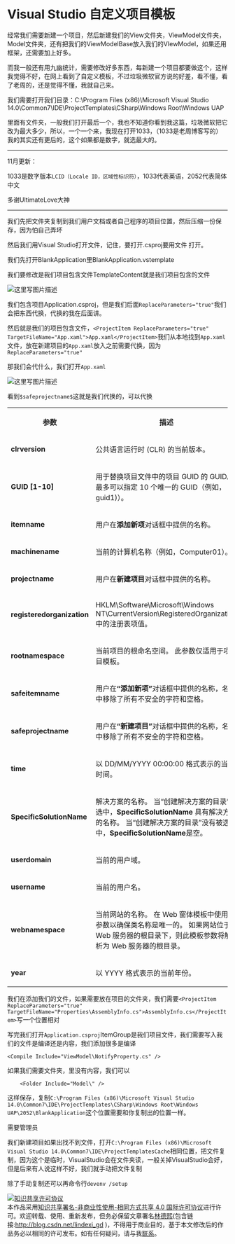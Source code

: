 # Visual Studio 自定义项目模板

经常我们需要新建一个项目，然后新建我们的View文件夹，ViewModel文件夹，Model文件夹，还有把我们的ViewModelBase放入我们的VIewModel，如果还用框架，还需要加上好多。

而我一般还有用九幽统计，需要修改好多东西，每新建一个项目都要做这个，这样我觉得不好，在网上看到了自定义模板，不过垃圾微软官方说的好差，看不懂，看了老周的，还是觉得不懂，我就自己来。

我们需要打开我们目录：C:\Program Files (x86)\Microsoft Visual Studio 14.0\Common7\IDE\ProjectTemplates\CSharp\Windows Root\Windows UAP

里面有文件夹，一般我们打开最后一个，我也不知道你看到我这篇，垃圾微软把它改为最大多少，所以，一个一个来，我现在打开1033，（1033是老周博客写的）我的其实还有更后的，这个如果都是数字，就选最大的。

---

11月更新：

1033是数字版本`LCID（Locale ID，区域性标识符）`，1033代表英语，2052代表简体中文

多谢UltimateLove大神

---

我们先把文件夹复制到我们用户文档或者自己程序的项目位置，然后压缩一份保存，因为怕自己弄坏

然后我们用Visual Studio打开文件，记住，要打开.csproj要用文件 打开。

我们先打开BlankApplication里BlankApplication.vstemplate

我们要修改是我们项目包含文件TemplateContent就是我们项目包含的文件

![这里写图片描述](http://img.blog.csdn.net/20160902105740743)

我们包含项目Application.csproj，但是我们后面`ReplaceParameters="true"`我们会把东西代换，代换的我在后面讲。

然后就是我们的项目包含文件，`<ProjectItem ReplaceParameters="true" TargetFileName="App.xaml">App.xaml</ProjectItem>`我们从本地找到`App.xaml`文件，放在新建项目的`App.xaml`放入之前需要代换，因为`ReplaceParameters="true"`

那我们会代什么，我们打开`App.xaml`

![这里写图片描述](http://img.blog.csdn.net/20160902110135270)

看到`$safeprojectname$`这就是我们代换的，可以代换

<table Responsive="true"><tr Responsive="true"><th><p>
                <span id="mt17" class="sentence" data-guid="03144cce1fcdacdbe993e5266c0bf3f3" data-source="Parameter" xml:space="preserve"><sentenceText xmlns="http://www.w3.org/1999/xhtml">
  <sentenceText xmlns="http://www.w3.org/1999/xhtml">参数</sentenceText>
</sentenceText></span>
              </p></th><th><p>
                <span id="mt18" class="sentence" data-guid="67daf92c833c41c95db874e18fcb2786" data-source="Description" xml:space="preserve"><sentenceText xmlns="http://www.w3.org/1999/xhtml">描述</sentenceText></span>
              </p></th></tr><tr><td data-th="&#xA;                Parameter&#xA;              "><p>
                <strong>
                  <span id="mt19" class="sentence" data-guid="c133fa31e454fa144f7d7d90e9ae1693" data-source="clrversion" xml:space="preserve"><sentenceText xmlns="http://www.w3.org/1999/xhtml">clrversion</sentenceText></span>
                </strong>
              </p></td><td data-th="&#xA;                描述&#xA;              "><p>
                <span id="mt20" class="sentence" data-guid="99a29f3977417776732298c48e65dfe4" data-source="Current version of the common language runtime (CLR)." xml:space="preserve"><sentenceText xmlns="http://www.w3.org/1999/xhtml">公共语言运行时 (CLR) 的当前版本。</sentenceText></span>
              </p></td></tr><tr><td data-th="&#xA;                Parameter&#xA;              "><p>
                <strong>
                  <span id="mt21" class="sentence" data-guid="49705cbf330537640981f0ab18accad6" data-source="GUID [1-10]" xml:space="preserve"><sentenceText xmlns="http://www.w3.org/1999/xhtml">GUID [1-10]</sentenceText></span>
                </strong>
              </p></td><td data-th="&#xA;                描述&#xA;              "><p>
                <span id="mt22" class="sentence" data-guid="e0fa6a3b9ee8f16086de726310c4b135" data-source="A GUID used to replace the project GUID in a project file." xml:space="preserve"><sentenceText xmlns="http://www.w3.org/1999/xhtml">用于替换项目文件中的项目 GUID 的 GUID。</sentenceText></span>  <span id="mt23" class="sentence" data-guid="496e67ee5856defb304ddf191ba41dba" data-source="You can specify up to 10 unique GUIDs (for example, &lt;span class=&quot;code&quot;&gt;guid1)&lt;/span&gt;." xml:space="preserve"><sentenceText xmlns="http://www.w3.org/1999/xhtml">最多可以指定 10 个唯一的 GUID（例如，<span class="code" xmlns="http://www.w3.org/1999/xhtml">guid1)</span>）。</sentenceText></span>  </p></td></tr><tr><td data-th="&#xA;                Parameter&#xA;              "><p>
                <strong>
                  <span id="mt24" class="sentence" data-guid="3e3640c36bf50aec770a87493828e76d" data-source="itemname" xml:space="preserve"><sentenceText xmlns="http://www.w3.org/1999/xhtml">itemname</sentenceText></span>
                </strong>
              </p></td><td data-th="&#xA;                描述&#xA;              "><p>
                <span id="mt25" class="sentence" data-guid="45f07a95e0e4d41abc8629973ec2626a" data-source="The name provided by the user in the &lt;strong&gt;Add New Item&lt;/strong&gt; dialog box." xml:space="preserve"><sentenceText xmlns="http://www.w3.org/1999/xhtml">用户在<strong xmlns="http://www.w3.org/1999/xhtml">添加新项</strong>对话框中提供的名称。</sentenceText></span>
              </p></td></tr><tr><td data-th="&#xA;                Parameter&#xA;              "><p>
                <strong>
                  <span id="mt26" class="sentence" data-guid="62f2e1d94ea5a730c4dfda5ead0bde29" data-source="machinename" xml:space="preserve"><sentenceText xmlns="http://www.w3.org/1999/xhtml">machinename</sentenceText></span>
                </strong>
              </p></td><td data-th="&#xA;                描述&#xA;              "><p>
                <span id="mt27" class="sentence" data-guid="07677bf070f0091903f60cd3dffbfc75" data-source="The current computer name (for example, Computer01)." xml:space="preserve"><sentenceText xmlns="http://www.w3.org/1999/xhtml">当前的计算机名称（例如，Computer01）。</sentenceText></span>
              </p></td></tr><tr><td data-th="&#xA;                Parameter&#xA;              "><p>
                <strong>
                  <span id="mt28" class="sentence" data-guid="0c79925e09c937c71744ced5b822bb9c" data-source="projectname" xml:space="preserve"><sentenceText xmlns="http://www.w3.org/1999/xhtml">projectname</sentenceText></span>
                </strong>
              </p></td><td data-th="&#xA;                描述&#xA;              "><p>
                <span id="mt29" class="sentence" data-guid="5dc7586ced55345b6c0596d20776a515" data-source="The name provided by the user in the &lt;strong&gt;New Project&lt;/strong&gt; dialog box." xml:space="preserve"><sentenceText xmlns="http://www.w3.org/1999/xhtml">用户在<strong xmlns="http://www.w3.org/1999/xhtml">新建项目</strong>对话框中提供的名称。</sentenceText></span>
              </p></td></tr><tr><td data-th="&#xA;                Parameter&#xA;              "><p>
                <strong>
                  <span id="mt30" class="sentence" data-guid="b8cb8cda7a77173c8cd60820bac24c51" data-source="registeredorganization" xml:space="preserve"><sentenceText xmlns="http://www.w3.org/1999/xhtml">registeredorganization</sentenceText></span>
                </strong>
              </p></td><td data-th="&#xA;                描述&#xA;              "><p>
                <span id="mt31" class="sentence" data-guid="32030027fe55b00c51bee4c32d919923" data-source="The registry key value from HKLM\Software\Microsoft\Windows NT\CurrentVersion\RegisteredOrganization." xml:space="preserve"><sentenceText xmlns="http://www.w3.org/1999/xhtml">HKLM\Software\Microsoft\Windows NT\CurrentVersion\RegisteredOrganization 中的注册表项值。</sentenceText></span>
              </p></td></tr><tr><td data-th="&#xA;                Parameter&#xA;              "><p>
                <strong>
                  <span id="mt32" class="sentence" data-guid="5d813332b11ed6b05867ff78e5dc118e" data-source="rootnamespace" xml:space="preserve"><sentenceText xmlns="http://www.w3.org/1999/xhtml">rootnamespace</sentenceText></span>
                </strong>
              </p></td><td data-th="&#xA;                描述&#xA;              "><p>
                <span id="mt33" class="sentence" data-guid="fb3308554d201bf0102437cc193e91cb" data-source="The root namespace of the current project." xml:space="preserve"><sentenceText xmlns="http://www.w3.org/1999/xhtml">当前项目的根命名空间。</sentenceText></span>  <span id="mt34" class="sentence" data-guid="2e96c802b934ca14367b106bc8c23617" data-source="This parameter applies only to item templates." xml:space="preserve"><sentenceText xmlns="http://www.w3.org/1999/xhtml">此参数仅适用于项目模板。</sentenceText></span>  </p></td></tr><tr><td data-th="&#xA;                Parameter&#xA;              "><p>
                <strong>
                  <span id="mt35" class="sentence" data-guid="1d776f1950944fd630b39229db934fef" data-source="safeitemname" xml:space="preserve"><sentenceText xmlns="http://www.w3.org/1999/xhtml">safeitemname</sentenceText></span>
                </strong>
              </p></td><td data-th="&#xA;                描述&#xA;              "><p>
                <span id="mt36" class="sentence" data-guid="5c6bf9887241db9208137f7209ff1535" data-source="The name provided by the user in the &lt;strong&gt;Add New Item&lt;/strong&gt; dialog box, with all unsafe characters and spaces removed." xml:space="preserve"><sentenceText xmlns="http://www.w3.org/1999/xhtml">用户在<strong xmlns="http://www.w3.org/1999/xhtml">“添加新项”</strong>对话框中提供的名称，名称中移除了所有不安全的字符和空格。</sentenceText></span>
              </p></td></tr><tr><td data-th="&#xA;                Parameter&#xA;              "><p>
                <strong>
                  <span id="mt37" class="sentence" data-guid="5eee0cd89154fbf6bd9e081b5a94ced6" data-source="safeprojectname" xml:space="preserve"><sentenceText xmlns="http://www.w3.org/1999/xhtml">safeprojectname</sentenceText></span>
                </strong>
              </p></td><td data-th="&#xA;                描述&#xA;              "><p>
                <span id="mt38" class="sentence" data-guid="944b58f8edf11ae44c537b00d5b613e9" data-source="The name provided by the user in the &lt;strong&gt;New Project&lt;/strong&gt; dialog box, with all unsafe characters and spaces removed." xml:space="preserve"><sentenceText xmlns="http://www.w3.org/1999/xhtml">用户在<strong xmlns="http://www.w3.org/1999/xhtml">“新建项目”</strong>对话框中提供的名称，名称中移除了所有不安全的字符和空格。</sentenceText></span>
              </p></td></tr><tr><td data-th="&#xA;                Parameter&#xA;              "><p>
                <strong>
                  <span id="mt39" class="sentence" data-guid="07cc694b9b3fc636710fa08b6922c42b" data-source="time" xml:space="preserve"><sentenceText xmlns="http://www.w3.org/1999/xhtml">time</sentenceText></span>
                </strong>
              </p></td><td data-th="&#xA;                描述&#xA;              "><p>
                <span id="mt40" class="sentence" data-guid="5007398966b1b1418146c463e385a194" data-source="The current time in the format DD/MM/YYYY 00:00:00." xml:space="preserve"><sentenceText xmlns="http://www.w3.org/1999/xhtml">以 DD/MM/YYYY 00:00:00 格式表示的当前时间。</sentenceText></span>
              </p></td></tr><tr><td data-th="&#xA;                Parameter&#xA;              "><p>
                <strong>
                  <span id="mt41" class="sentence" data-guid="20529023398a5d29e764f6e787169d00" data-source="SpecificSolutionName" xml:space="preserve"><sentenceText xmlns="http://www.w3.org/1999/xhtml">SpecificSolutionName</sentenceText></span>
                </strong>
              </p></td><td data-th="&#xA;                描述&#xA;              "><p>
                <span id="mt42" class="sentence" data-guid="6aa4abce5410b2782dae55878d8f0e93" data-source="The name of the solution." xml:space="preserve"><sentenceText xmlns="http://www.w3.org/1999/xhtml">解决方案的名称。</sentenceText></span>  <span id="mt43" class="sentence" data-guid="0f28d8c9eee8721e7a248bffe1acae05" data-source="When &quot;create solution directory&quot; is checked, &lt;strong&gt;SpecificSolutionName&lt;/strong&gt; has the solution name." xml:space="preserve"><sentenceText xmlns="http://www.w3.org/1999/xhtml">当“创建解决方案的目录”被选中，<strong xmlns="http://www.w3.org/1999/xhtml">SpecificSolutionName</strong> 具有解决方案的名称。</sentenceText></span>  <span id="mt44" class="sentence" data-guid="8f19232114d8a1d29699331a4cbce1aa" data-source="When &quot;create solution directory&quot; is not checked, &lt;strong&gt;SpecificSolutionName&lt;/strong&gt; is blank." xml:space="preserve"><sentenceText xmlns="http://www.w3.org/1999/xhtml">当“创建解决方案的目录”没有被选中，<strong xmlns="http://www.w3.org/1999/xhtml">SpecificSolutionName</strong>是空。</sentenceText></span>  </p></td></tr><tr><td data-th="&#xA;                Parameter&#xA;              "><p>
                <strong>
                  <span id="mt45" class="sentence" data-guid="cbbacbb40776f2eda9611f5d6a1aceb7" data-source="userdomain" xml:space="preserve"><sentenceText xmlns="http://www.w3.org/1999/xhtml">userdomain</sentenceText></span>
                </strong>
              </p></td><td data-th="&#xA;                描述&#xA;              "><p>
                <span id="mt46" class="sentence" data-guid="bdd1425d9a1a601a0cef89e8998dc36d" data-source="The current user domain." xml:space="preserve"><sentenceText xmlns="http://www.w3.org/1999/xhtml">当前的用户域。</sentenceText></span>
              </p></td></tr><tr><td data-th="&#xA;                Parameter&#xA;              "><p>
                <strong>
                  <span id="mt47" class="sentence" data-guid="14c4b06b824ec593239362517f538b29" data-source="username" xml:space="preserve"><sentenceText xmlns="http://www.w3.org/1999/xhtml">username</sentenceText></span>
                </strong>
              </p></td><td data-th="&#xA;                描述&#xA;              "><p>
                <span id="mt48" class="sentence" data-guid="2104843e8c143db53f8ab885786712fd" data-source="The current user name." xml:space="preserve"><sentenceText xmlns="http://www.w3.org/1999/xhtml">当前的用户名。</sentenceText></span>
              </p></td></tr><tr><td data-th="&#xA;                Parameter&#xA;              "><p>
                <strong>
                  <span id="mt49" class="sentence" data-guid="3e729841ba9695cb7b4b18a70d26d9cd" data-source="webnamespace" xml:space="preserve"><sentenceText xmlns="http://www.w3.org/1999/xhtml">webnamespace</sentenceText></span>
                </strong>
              </p></td><td data-th="&#xA;                描述&#xA;              "><p>
                <span id="mt50" class="sentence" data-guid="dfedbc6a8db02a652582ef84fa3f8855" data-source="The name of the current Web site." xml:space="preserve"><sentenceText xmlns="http://www.w3.org/1999/xhtml">当前网站的名称。</sentenceText></span>  <span id="mt51" class="sentence" data-guid="53ed8b23db00a4418f607bbc6e330322" data-source="This parameter is used in the Web form template to guarantee unique class names." xml:space="preserve"><sentenceText xmlns="http://www.w3.org/1999/xhtml">在 Web 窗体模板中使用此参数以确保类名称是唯一的。</sentenceText></span>  <span id="mt52" class="sentence" data-guid="0e5c2b875b8ed8d2eaa94599237b8633" data-source="If the Web site is at the root directory of the Web server, this template parameter resolves to the root directory of the Web Server." xml:space="preserve"><sentenceText xmlns="http://www.w3.org/1999/xhtml">如果网站位于 Web 服务器的根目录下，则此模板参数将解析为 Web 服务器的根目录。</sentenceText></span>  </p></td></tr><tr><td data-th="&#xA;                Parameter&#xA;              "><p>
                <strong>
                  <span id="mt53" class="sentence" data-guid="84cdc76cabf41bd7c961f6ab12f117d8" data-source="year" xml:space="preserve"><sentenceText xmlns="http://www.w3.org/1999/xhtml">year</sentenceText></span>
                </strong>
              </p></td><td data-th="&#xA;                描述&#xA;              "><p>
                <span id="mt54" class="sentence" data-guid="ff973168b9c603228da0de366494f6df" data-source="The current year in the format YYYY." xml:space="preserve"><sentenceText xmlns="http://www.w3.org/1999/xhtml">以 YYYY 格式表示的当前年份。</sentenceText></span>
              </p></td></tr></table>

我们在添加我们的文件，如果需要放在项目的文件夹，我们需要`<ProjectItem ReplaceParameters="true" TargetFileName="Properties\AssemblyInfo.cs">AssemblyInfo.cs</ProjectItem>`写一个位置相对

写完我们打开`Application.csproj`ItemGroup是我们项目文件，我们需要写入我们的文件是编译还是内容，我们添加很多是编译

`<Compile Include="ViewModel\NotifyProperty.cs" />`

如果我们需要文件夹，里没有内容，我们可以

```
    <Folder Include="Model\" />
```

这样保存，复制`C:\Program Files (x86)\Microsoft Visual Studio 14.0\Common7\IDE\ProjectTemplates\CSharp\Windows Root\Windows UAP\2052\BlankApplication`这个位置需要和你复制出的位置一样。

需要管理员

我们新建项目如果出找不到文件，打开`C:\Program Files (x86)\Microsoft Visual Studio 14.0\Common7\IDE\ProjectTemplatesCache`相同位置，把文件复制，因为这个是临时，VisualStudio会在文件夹读，一般关掉VisualStudio会好，但是后来有人说这样不好，我们就手动把文件复制

除了手动复制还可以再命令行`devenv /setup`

<a rel="license" href="http://creativecommons.org/licenses/by-nc-sa/4.0/"><img alt="知识共享许可协议" style="border-width:0" src="https://i.creativecommons.org/l/by-nc-sa/4.0/88x31.png" /></a><br />本作品采用<a rel="license" href="http://creativecommons.org/licenses/by-nc-sa/4.0/">知识共享署名-非商业性使用-相同方式共享 4.0 国际许可协议</a>进行许可。欢迎转载、使用、重新发布，但务必保留文章署名[林德熙](http://blog.csdn.net/lindexi_gd)(包含链接:http://blog.csdn.net/lindexi_gd )，不得用于商业目的，基于本文修改后的作品务必以相同的许可发布。如有任何疑问，请与我[联系](mailto:lindexi_gd@163.com)。



